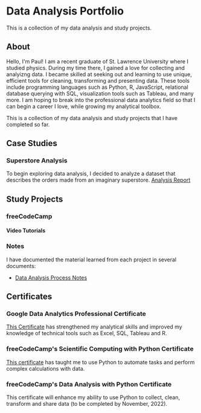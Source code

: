 # Data Analysis Portfolio
This is a collection of my data analysis and study projects.

## About
Hello, I'm Paul! I am a recent graduate of St. Lawrence University where I studied physics. During my time there, I gained a love for collecting and analyizng data. I became skilled at seeking out and learning to use unique, efficient tools for cleaning, transforming and presenting data. These tools include programming languages such as Python, R, JavaScript, relational database querying with SQL, visualization tools such as Tableau, and many more. I am hoping to break into the professional data analytics field so that I can begin a career I love, while growing my analytical toolbox.

This is a collection of my data analysis and study projects that I have completed so far.

## Case Studies
### Superstore Analysis
To begin exploring data analysis, I decided to analyze a dataset that describes the orders made from an imaginary superstore. 
[Analysis Report](Superstore/superstore_analysis_report.md)
## Study Projects
### freeCodeCamp
#### Video Tutorials
### Notes
I have documented the material learned from each project in several documents:
- [Data Analysis Process Notes](Study_Projects/data_analysis_process.md)
## Certificates
### Google Data Analytics Professional Certificate
[This Certificate](https://www.coursera.org/account/accomplishments/professional-cert/2MVH7V5QJUWG) has strengthened my analytical skills and improved my knowledge of technical tools such as Excel, SQL, Tableau and R.
### freeCodeCamp's Scientific Computing with Python Certificate
[This certificate](https://www.freecodecamp.org/certification/fccee756160-99cc-44d4-9a22-09cb8243fb5d/scientific-computing-with-python-v7) has taught me to use Python to automate tasks and perform complex calculations with data.
### freeCodeCamp's Data Analysis with Python Certificate
This certificate will enhance my ability to use Python to collect, clean, transform and share data (to be completed by November, 2022).



